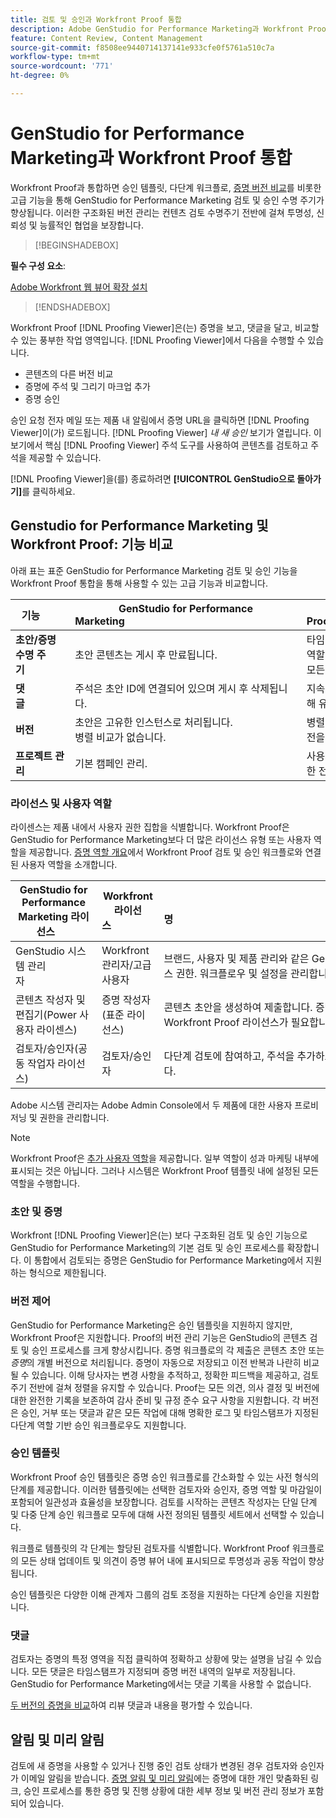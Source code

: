 ```yaml
---
title: 검토 및 승인과 Workfront Proof 통합
description: Adobe GenStudio for Performance Marketing과 Workfront Proof 통합.
feature: Content Review, Content Management
source-git-commit: f8508ee9440714137141e933cfe0f5761a510c7a
workflow-type: tm+mt
source-wordcount: '771'
ht-degree: 0%

---
```


# GenStudio for Performance Marketing과 Workfront Proof 통합

Workfront Proof과 통합하면 승인 템플릿, 다단계 워크플로, [증명 버전 비교](https://experienceleague.adobe.com/ko/docs/workfront/using/workfront-proof/work-with-proofs-in-wf-proof/review-proofs-web-proofing-viewer/compare-proofs)를 비롯한 고급 기능을 통해 GenStudio for Performance Marketing 검토 및 승인 수명 주기가 향상됩니다. 이러한 구조화된 버전 관리는 컨텐츠 검토 수명주기 전반에 걸쳐 투명성, 신뢰성 및 능률적인 협업을 보장합니다.

>[!BEGINSHADEBOX]

**필수 구성 요소**:

[Adobe Workfront 웹 뷰어 확장 설치](https://experienceleague.adobe.com/ko/docs/workfront/using/review-and-approve-work/proofing/review-proofs-in-workfront/review-a-proof/review-proof-in-web-viewer-extension)

>[!ENDSHADEBOX]

Workfront Proof [!DNL Proofing Viewer]은(는) 증명을 보고, 댓글을 달고, 비교할 수 있는 풍부한 작업 영역입니다. [!DNL Proofing Viewer]에서 다음을 수행할 수 있습니다.

* 콘텐츠의 다른 버전 비교
* 증명에 주석 및 그리기 마크업 추가
* 증명 승인

승인 요청 전자 메일 또는 제품 내 알림에서 증명 URL을 클릭하면 [!DNL Proofing Viewer]이(가) 로드됩니다. [!DNL Proofing Viewer] _내 새 승인_ 보기가 열립니다. 이 보기에서 핵심 [!DNL Proofing Viewer] 주석 도구를 사용하여 콘텐츠를 검토하고 주석을 제공할 수 있습니다.

[!DNL Proofing Viewer]을(를) 종료하려면 **[!UICONTROL GenStudio으로 돌아가기]**&#x200B;를 클릭하세요.

## Genstudio for Performance Marketing 및 Workfront Proof: 기능 비교

아래 표는 표준 GenStudio for Performance Marketing 검토 및 승인 기능을 Workfront Proof 통합을 통해 사용할 수 있는 고급 기능과 비교합니다.

| 기능        | GenStudio for Performance Marketing                                                                 | Workfront Proof                                                                 |
|-------------------------------|------------------------------------------------------------------------------------------------------|----------------------------------------------------------------------------------|
| **초안/증명 수명 주기**        | 초안 콘텐츠는 게시 후 만료됩니다. | 타임스탬프가 지정된 영구 로그가 있는 다단계의 역할 기반 승인 체인입니다.<br> 모든 버전이 무기한으로 유지됩니다. |
| **댓글**                | 주석은 초안 ID에 연결되어 있으며 게시 후 삭제됩니다.                                           | 지속적인 주석 및 주석은 감사 및 규정 준수를 위해 유지됩니다.     |
| **버전**           | 초안은 고유한 인스턴스로 처리됩니다.<br>병렬 비교가 없습니다.                                      | 병렬 및 오버레이 비교 도구를 사용하여 전체 버전을 제어할 수 있습니다.        |
| **프로젝트 관리** | 기본 캠페인 관리. | 사용자 정의, 템플릿, 보고 및 상세 감사를 포함한 전체 캠페인 라이프사이클 관리. |

### 라이선스 및 사용자 역할

라이센스는 제품 내에서 사용자 권한 집합을 식별합니다. Workfront Proof은 GenStudio for Performance Marketing보다 더 많은 라이선스 유형 또는 사용자 역할을 제공합니다. [증명 역할 개요](https://experienceleague.adobe.com/ko/docs/workfront/using/review-and-approve-work/proofing/proofing-overview/proof-roles)에서 Workfront Proof 검토 및 승인 워크플로와 연결된 사용자 역할을 소개합니다.

| GenStudio for Performance Marketing 라이선스       | Workfront 라이선스                 | 설명                                                                                                                                                      |
|---------------------------------------------------|-----------------------------------|------------------------------------------------------------------------------------------------------------------------------------------------------------------|
| GenStudio 시스템 관리자                          | Workfront 관리자/고급 사용자 | 브랜드, 사용자 및 제품 관리와 같은 GenStudio Performance Marketing 기능에 대한 전체 액세스 권한. 워크플로우 및 설정을 관리합니다. 승인 템플릿을 만듭니다. |
| 콘텐츠 작성자 및 편집기(Power 사용자 라이센스)   | 증명 작성자(표준 라이선스)  | 콘텐츠 초안을 생성하여 제출합니다. 증명 뷰어에서 에셋을 업로드하고 증명을 시작합니다. Workfront Proof 라이선스가 필요합니다.                              |
| 검토자/승인자(공동 작업자 라이선스)        | 검토자/승인자                 | 다단계 검토에 참여하고, 주석을 추가하고, 콘텐츠를 승인하거나 거부합니다.                                                                             |

Adobe 시스템 관리자는 Adobe Admin Console에서 두 제품에 대한 사용자 프로비저닝 및 권한을 관리합니다.

>[!NOTE]
>
> Workfront Proof은 [추가 사용자 역할](https://experienceleague.adobe.com/ko/docs/workfront/using/review-and-approve-work/proofing/proofing-overview/proof-roles)을 제공합니다. 일부 역할이 성과 마케팅 내부에 표시되는 것은 아닙니다. 그러나 시스템은 Workfront Proof 템플릿 내에 설정된 모든 역할을 수행합니다.

### 초안 및 증명

Workfront [!DNL Proofing Viewer]은(는) 보다 구조화된 검토 및 승인 기능으로 GenStudio for Performance Marketing의 기본 검토 및 승인 프로세스를 확장합니다. 이 통합에서 검토되는 증명은 GenStudio for Performance Marketing에서 지원하는 형식으로 제한됩니다.

### 버전 제어

GenStudio for Performance Marketing은 승인 템플릿을 지원하지 않지만, Workfront Proof은 지원합니다. Proof의 버전 관리 기능은 GenStudio의 콘텐츠 검토 및 승인 프로세스를 크게 향상시킵니다. 증명 워크플로의 각 제출은 콘텐츠 초안 또는 _증명_&#x200B;의 개별 버전으로 처리됩니다. 증명이 자동으로 저장되고 이전 반복과 나란히 비교될 수 있습니다. 이해 당사자는 변경 사항을 추적하고, 정확한 피드백을 제공하고, 검토 주기 전반에 걸쳐 정렬을 유지할 수 있습니다. Proof는 모든 의견, 의사 결정 및 버전에 대한 완전한 기록을 보존하여 감사 준비 및 규정 준수 요구 사항을 지원합니다. 각 버전은 승인, 거부 또는 댓글과 같은 모든 작업에 대해 명확한 로그 및 타임스탬프가 지정된 다단계 역할 기반 승인 워크플로우도 지원합니다.

### 승인 템플릿

Workfront Proof 승인 템플릿은 증명 승인 워크플로를 간소화할 수 있는 사전 형식의 단계를 제공합니다. 이러한 템플릿에는 선택한 검토자와 승인자, 증명 역할 및 마감일이 포함되어 일관성과 효율성을 보장합니다. 검토를 시작하는 콘텐츠 작성자는 단일 단계 및 다중 단계 승인 워크플로 모두에 대해 사전 정의된 템플릿 세트에서 선택할 수 있습니다.

워크플로 템플릿의 각 단계는 할당된 검토자를 식별합니다. Workfront Proof 워크플로의 모든 상태 업데이트 및 의견이 증명 뷰어 내에 표시되므로 투명성과 공동 작업이 향상됩니다.

승인 템플릿은 다양한 이해 관계자 그룹의 검토 조정을 지원하는 다단계 승인을 지원합니다.

### 댓글

검토자는 증명의 특정 영역을 직접 클릭하여 정확하고 상황에 맞는 설명을 남길 수 있습니다. 모든 댓글은 타임스탬프가 지정되며 증명 버전 내역의 일부로 저장됩니다. GenStudio for Performance Marketing에서는 댓글 기록을 사용할 수 없습니다.

[두 버전의 증명을 비교](https://experienceleague.adobe.com/ko/docs/workfront/using/workfront-proof/work-with-proofs-in-wf-proof/review-proofs-web-proofing-viewer/compare-proofs)하여 리뷰 댓글과 내용을 평가할 수 있습니다.

## 알림 및 미리 알림

검토에 새 증명을 사용할 수 있거나 진행 중인 검토 상태가 변경된 경우 검토자와 승인자가 이메일 알림을 받습니다.
[증명 알림 및 미리 알림](https://experienceleague.adobe.com/ko/docs/workfront/using/workfront-proof/proof-notifications-and-reminders/proof-notifications-and-reminders/proof-notifications-and-reminders)에는 증명에 대한 개인 맞춤화된 링크, 승인 프로세스를 통한 증명 및 진행 상황에 대한 세부 정보 및 버전 관리 정보가 포함되어 있습니다.
